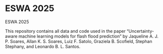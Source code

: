 # ESWA 2025
ESWA 2025

This repository contains all data and code used in the paper “Uncertainty-aware machine learning models for flash flood prediction” by Jaqueline A. J. P. Soares, Allan K. S. Soares, Luiz F. Satolo, Graziela B. Scofield, Stephan Stephany, and Leonardo B. L. Santos.

